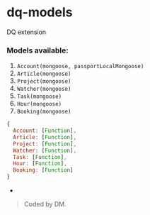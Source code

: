 # dq-models

DQ extension

### Models available:

1. `Account(mongoose, passportLocalMongoose)`
2. `Article(mongoose)`
3. `Project(mongoose)`
4. `Watcher(mongoose)`
5. `Task(mongoose)`
6. `Hour(mongoose)`
7. `Booking(mongoose)`


```javascript
{ 
  Account: [Function],
  Article: [Function],
  Project: [Function],
  Watcher: [Function],
  Task: [Function],
  Hour: [Function],
  Booking: [Function]
}
```
-
> Coded by DM.

